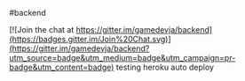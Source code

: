 #backend

[![Join the chat at https://gitter.im/gamedevja/backend](https://badges.gitter.im/Join%20Chat.svg)](https://gitter.im/gamedevja/backend?utm_source=badge&utm_medium=badge&utm_campaign=pr-badge&utm_content=badge)
testing heroku auto deploy
